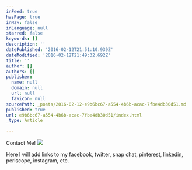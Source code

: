 ```yaml
---
inFeed: true
hasPage: true
inNav: false
inLanguage: null
starred: false
keywords: []
description: ''
datePublished: '2016-02-12T21:51:10.939Z'
dateModified: '2016-02-12T21:49:32.692Z'
title: ''
author: []
authors: []
publisher:
  name: null
  domain: null
  url: null
  favicon: null
sourcePath: _posts/2016-02-12-e9b6bc67-a554-4b6b-acac-7fbe4db30d51.md
published: true
url: e9b6bc67-a554-4b6b-acac-7fbe4db30d51/index.html
_type: Article

---
```

Contact Me!
![](https://the-grid-user-content.s3-us-west-2.amazonaws.com/4a56b828-1b25-43ab-945d-dd1ec64d85fd.jpg)

Here I will add links to my facebook, twitter, snap chat, pinterest, linkedin, periscope, instagram, etc.